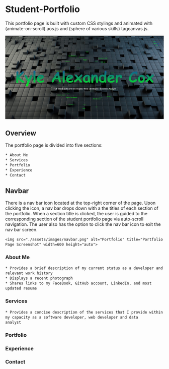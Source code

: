 # Student-Portfolio
This portfolio page is built with custom CSS stylings and animated with (animate-on-scroll) aos.js and (sphere of various skills) tagcanvas.js.

<img src="./assets/images/screenshot.png" alt="Portfolio" title="Portfolio Page Screenshot" width=600 height="auto">

## Overview

The portfolio page is divided into five sections:

    * About Me
    * Services
    * Portfolio
    * Experience
    * Contact
    
## Navbar

There is a nav bar icon located at the top-right corner of the page. Upon clicking the icon, a nav bar drops down with a the titles of each section of the portfolio. When a section title is clicked, the user is guided to the corresponding section of the student portfolio page via auto-scroll navigation. The user also has the option to click the nav bar icon to exit the nav bar screen.  
    
    <img src="./assets/images/navbar.png" alt="Portfolio" title="Portfolio Page Screenshot" width=600 height="auto">

    
### About Me

    * Provides a brief description of my current status as a developer and relevant work history
    * Displays a recent photograph
    * Shares links to my FaceBook, GitHub account, LinkedIn, and most updated resume
 
### Services

    * Provides a concise description of the services that I provide within my capacity as a software developer, web developer and data           analyst
    
### Portfolio


### Experience


### Contact

